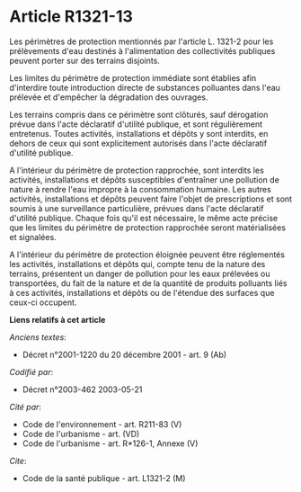 # Article R1321-13

Les périmètres de protection mentionnés par l'article L. 1321-2 pour les prélèvements d'eau destinés à l'alimentation des
collectivités publiques peuvent porter sur des terrains disjoints.

Les limites du périmètre de protection immédiate sont établies afin d'interdire toute introduction directe de substances
polluantes dans l'eau prélevée et d'empêcher la dégradation des ouvrages.

Les terrains compris dans ce périmètre sont clôturés, sauf dérogation prévue dans l'acte déclaratif d'utilité publique, et
sont régulièrement entretenus. Toutes activités, installations et dépôts y sont interdits, en dehors de ceux qui sont
explicitement autorisés dans l'acte déclaratif d'utilité publique.

A l'intérieur du périmètre de protection rapprochée, sont interdits les activités, installations et dépôts susceptibles
d'entraîner une pollution de nature à rendre l'eau impropre à la consommation humaine. Les autres activités, installations et
dépôts peuvent faire l'objet de prescriptions et sont soumis à une surveillance particulière, prévues dans l'acte déclaratif
d'utilité publique. Chaque fois qu'il est nécessaire, le même acte précise que les limites du périmètre de protection
rapprochée seront matérialisées et signalées.

A l'intérieur du périmètre de protection éloignée peuvent être réglementés les activités, installations et dépôts qui, compte
tenu de la nature des terrains, présentent un danger de pollution pour les eaux prélevées ou transportées, du fait de la
nature et de la quantité de produits polluants liés à ces activités, installations et dépôts ou de l'étendue des surfaces que
ceux-ci occupent.

**Liens relatifs à cet article**

_Anciens textes_:

  - Décret n°2001-1220 du 20 décembre 2001 - art. 9 (Ab)

_Codifié par_:

  - Décret n°2003-462 2003-05-21

_Cité par_:

  - Code de l'environnement - art. R211-83 (V)
  - Code de l'urbanisme - art. (VD)
  - Code de l'urbanisme - art. R*126-1, Annexe (V)

_Cite_:

  - Code de la santé publique - art. L1321-2 (M)
